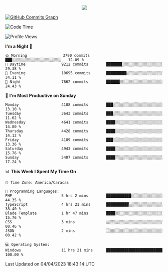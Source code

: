 <p align="center">
  <a href="http://www.github.com/thevacs">
    <img src="https://github-readme-streak-stats.herokuapp.com/?user=thevacs&stroke=ffffff&background=1c1917&ring=0891b2&fire=0891b2&currStreakNum=ffffff&currStreakLabel=0891b2&sideNums=ffffff&sideLabels=ffffff&dates=ffffff&hide_border=true" />
  </a>
  
  <a href="http://www.github.com/thevacs"><img src="https://github-readme-activity-graph.cyclic.app/graph?username=thevacs&bg_color=000000&color=ffffff&line=ff0000&point=ebebeb&area=true&hide_border=true" alt="GitHub Commits Graph" /></a>
  
</p>

<!--START_SECTION:waka-->
![Code Time](http://img.shields.io/badge/Code%20Time-1%2C278%20hrs%207%20mins-blue)

![Profile Views](http://img.shields.io/badge/Profile%20Views-0-blue)

**I'm a Night 🦉** 

```text
🌞 Morning                3790 commits        ███░░░░░░░░░░░░░░░░░░░░░░   12.09 % 
🌆 Daytime                9212 commits        ███████░░░░░░░░░░░░░░░░░░   29.38 % 
🌃 Evening                10695 commits       █████████░░░░░░░░░░░░░░░░   34.11 % 
🌙 Night                  7662 commits        ██████░░░░░░░░░░░░░░░░░░░   24.43 % 
```
📅 **I'm Most Productive on Sunday** 

```text
Monday                   4108 commits        ███░░░░░░░░░░░░░░░░░░░░░░   13.10 % 
Tuesday                  3643 commits        ███░░░░░░░░░░░░░░░░░░░░░░   11.62 % 
Wednesday                4641 commits        ████░░░░░░░░░░░░░░░░░░░░░   14.80 % 
Thursday                 4428 commits        ████░░░░░░░░░░░░░░░░░░░░░   14.12 % 
Friday                   4189 commits        ███░░░░░░░░░░░░░░░░░░░░░░   13.36 % 
Saturday                 4943 commits        ████░░░░░░░░░░░░░░░░░░░░░   15.76 % 
Sunday                   5407 commits        ████░░░░░░░░░░░░░░░░░░░░░   17.24 % 
```


📊 **This Week I Spent My Time On** 

```text
🕑︎ Time Zone: America/Caracas

💬 Programming Languages: 
PHP                      5 hrs 2 mins        ███████████░░░░░░░░░░░░░░   44.35 % 
TypeScript               4 hrs 21 mins       ██████████░░░░░░░░░░░░░░░   38.40 % 
Blade Template           1 hr 47 mins        ████░░░░░░░░░░░░░░░░░░░░░   15.76 % 
CSS                      3 mins              ░░░░░░░░░░░░░░░░░░░░░░░░░   00.46 % 
JSON                     2 mins              ░░░░░░░░░░░░░░░░░░░░░░░░░   00.42 % 

💻 Operating System: 
Windows                  11 hrs 21 mins      █████████████████████████   100.00 % 
```


 Last Updated on 04/04/2023 18:43:14 UTC
<!--END_SECTION:waka-->
